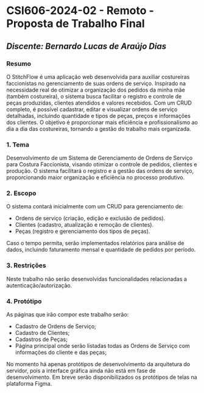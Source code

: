 # **CSI606-2024-02 - Remoto - Proposta de Trabalho Final**

## *Discente: Bernardo Lucas de Araújo Dias*

### Resumo

O StitchFlow é uma aplicação web desenvolvida para auxiliar costureiras faccionistas no gerenciamento de suas ordens de serviço. Inspirado na necessidade real de otimizar a organização dos pedidos da minha mãe (também costureira), o sistema busca facilitar o registro e controle de peças produzidas, clientes atendidos e valores recebidos. Com um CRUD completo, é possível cadastrar, editar e visualizar ordens de serviço detalhadas, incluindo quantidade e tipos de peças, preços e informações dos clientes. O objetivo é proporcionar mais eficiência e profissionalismo ao dia a dia das costureiras, tornando a gestão do trabalho mais organizada.

<!-- Apresentar o tema. -->
### 1. Tema

Desenvolvimento de um Sistema de Gerenciamento de Ordens de Serviço para Costura Faccionista, visando otimizar o controle de pedidos, clientes e produção. O sistema facilitará o registro e a gestão das ordens de serviço, proporcionando maior organização e eficiência no processo produtivo.

<!-- Descrever e limitar o escopo da aplicação. -->
### 2. Escopo

O sistema contará inicialmente com um CRUD para gerenciamento de:

- Ordens de serviço (criação, edição e exclusão de pedidos).
- Clientes (cadastro, atualização e remoção de clientes).
- Peças (registro e gerenciamento dos tipos de peças).

Caso o tempo permita, serão implementados relatórios para análise de dados, incluindo faturamento mensal e quantidade de pedidos por período.

<!-- Apresentar restrições de funcionalidades e de escopo. -->
### 3. Restrições

Neste trabalho não serão desenvolvidas funcionalidades relacionadas a autenticação/autorização.

<!-- Construir alguns protótipos para a aplicação, disponibilizá-los no Github e descrever o que foi considerado. //-->
### 4. Protótipo

As páginas que irão compor este trabalho serão:

- Cadastro de Ordens de Serviço;
- Cadastro de Clientes;
- Cadastros de Peças;
- Página principal onde serão listadas todas as Ordens de Serviço com informações do cliente e das peças;

No momento há apenas protótipos de desenvolvimento da arquitetura do servidor, pois a interface gráfica ainda não está em fase de desenvolvimento. Em breve serão disponibilizados os protótipos de telas na plataforma Figma. 
